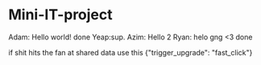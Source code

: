 # Mini-IT-project

Adam: Hello world! done
Yeap:sup.
Azim: Hello 2
Ryan: helo gng <3 done


if shit hits the fan at shared data use this {"trigger_upgrade": "fast_click"}